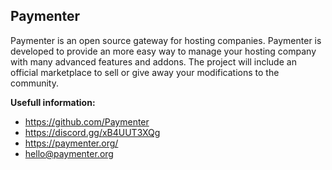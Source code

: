 ## Paymenter

Paymenter is an open source gateway for hosting companies. Paymenter is developed to provide an more easy way to manage your hosting company with many advanced features and addons. The project will include an official marketplace to sell or give away your modifications to the community.

**Usefull information:**
- https://github.com/Paymenter
- https://discord.gg/xB4UUT3XQg
- https://paymenter.org/
- hello@paymenter.org
